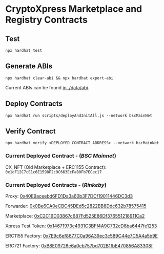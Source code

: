 # CryptoXpress Marketplace and Registry Contracts

## Test

`npx hardhat test`

## Generate ABIs

`npx hardhat clear-abi && npx hardhat export-abi`

Current ABIs can be found [in ./data/abi](data/abi).

## Deploy Contracts

`npx hardhat run scripts/deployAndInitAll.js --network bscMainNet`

## Verify Contract

`npx hardhat verify <DEPLOYED_CONTRACT_ADDRESS> --network bscMainNet`

### **Current Deployed Contract - (_BSC Mainnet_)**

CX_NFT (Old Marketplace + ERC1155 Contract): `0x1dF12C7cE1c6E1598F2c9C663EcFaB0Fb7ECec17`

### **Current Deployed Contracts - (_Rinkeby_)**

Proxy:
[0x40E9aceebd6FD1Da3a60b3F7DCf19011446DC3d3](https://rinkeby.etherscan.io/address/0x40E9aceebd6FD1Da3a60b3F7DCf19011446DC3d3#code)

Forwarder:
[0x0Be6CA0eCBC45DEd5c2822BB8Ddc632b78575415](https://rinkeby.etherscan.io/address/0x0Be6CA0eCBC45DEd5c2822BB8Ddc632b78575415#code)

Marketplace:
[0xC2C19D03867c687Fd525E86Df376551218911Ca2](https://rinkeby.etherscan.io/address/0xC2C19D03867c687Fd525E86Df376551218911Ca2#code)

Xpress Test Token:
[0x14671973c4931C3BFf4A9C732cD8ba6447fe1253](https://rinkeby.etherscan.io/address/0x14671973c4931C3BFf4A9C732cD8ba6447fe1253#code)

ERC1155 Factory:
[0x7E9c6ef8677C0a96A39ec3c589C44e7C5A4a5b9E](https://rinkeby.etherscan.io/address/0x7E9c6ef8677C0a96A39ec3c589C44e7C5A4a5b9E#code)

ERC721 Factory:
[0xB8E09726e6a0eb757bd702B1fbE470856A83308f](https://rinkeby.etherscan.io/address/0xB8E09726e6a0eb757bd702B1fbE470856A83308f#code)

